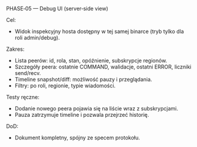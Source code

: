PHASE‑05 — Debug UI (server‑side view)

Cel:
- Widok inspekcyjny hosta dostępny w tej samej binarce (tryb tylko dla roli admin/debug).

Zakres:
- Lista peerów: id, rola, stan, opóźnienie, subskrypcje regionów.  
- Szczegóły peera: ostatnie COMMAND, walidacje, ostatni ERROR, liczniki send/recv.  
- Timeline snapshot/diff: możliwość pauzy i przeglądania.  
- Filtry: po roli, regionie, typie wiadomości.

Testy ręczne:
- Dodanie nowego peera pojawia się na liście wraz z subskrypcjami.  
- Pauza zatrzymuje timeline i pozwala przejrzeć historię.

DoD:
- Dokument kompletny, spójny ze specem protokołu.
